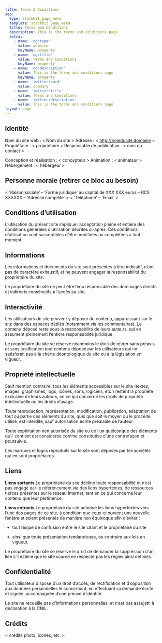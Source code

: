```yaml
---
title: Terms & Conditions
seo:
  type: stackbit_page_meta
  template: stackbit_page_meta
  title: Terms and Conditions
  description: This is the terms and conditions page
  extra:
    - name: 'og:type'
      value: website
      keyName: property
    - name: 'og:title'
      value: Terms and Conditions
      keyName: property
    - name: 'og:description'
      value: This is the terms and conditions page
      keyName: property
    - name: 'twitter:card'
      value: summary
    - name: 'twitter:title'
      value: Terms and Conditions
    - name: 'twitter:description'
      value: This is the terms and conditions page
layout: page
---
```

## Identité

Nom du site web : < Nom du site >
Adresse : < http://nomdusite.domaine >
Propriétaire : < propriétaire >
Responsable de publication : < nom du contact >

Conception et réalisation : < concepteur >
Animation : < animateur >
Hébergement : < hébergeur >

## Personne morale (retirer ce bloc au besoin)

< ‘Raison sociale’ – ‘Forme juridique’ au capital de XXX XXX euros – RCS XXXXXX – ‘Adresse complète’ >
< ‘Téléphone’ – ‘Email’ >

## Conditions d’utilisation

L’utilisation du présent site implique l’acceptation pleine et entière des conditions générales d’utilisation décrites ci-après. Ces conditions d’utilisation sont susceptibles d’être modifiées ou complétées à tout moment.

## Informations

Les informations et documents du site sont présentés à titre indicatif, n’ont pas de caractère exhaustif, et ne peuvent engager la responsabilité du propriétaire du site.

Le propriétaire du site ne peut être tenu responsable des dommages directs et indirects consécutifs à l’accès au site.

## Interactivité

Les utilisateurs du site peuvent y déposer du contenu, apparaissant sur le site dans des espaces dédiés (notamment via les commentaires). Le contenu déposé reste sous la responsabilité de leurs auteurs, qui en assument pleinement l’entière responsabilité juridique.

Le propriétaire du site se réserve néanmoins le droit de retirer sans préavis et sans justification tout contenu déposé par les utilisateurs qui ne satisferait pas à la charte déontologique du site ou à la législation en vigueur.

## Propriété intellectuelle

Sauf mention contraire, tous les éléments accessibles sur le site (textes, images, graphismes, logo, icônes, sons, logiciels, etc.) restent la propriété exclusive de leurs auteurs, en ce qui concerne les droits de propriété intellectuelle ou les droits d’usage.

Toute reproduction, représentation, modification, publication, adaptation de tout ou partie des éléments du site, quel que soit le moyen ou le procédé utilisé, est interdite, sauf autorisation écrite préalable de l’auteur.

Toute exploitation non autorisée du site ou de l’un quelconque des éléments qu’il contient est considérée comme constitutive d’une contrefaçon et poursuivie.

Les marques et logos reproduits sur le site sont déposés par les sociétés qui en sont propriétaires.

## Liens

**Liens sortants**
Le propriétaire du site décline toute responsabilité et n’est pas engagé par le référencement via des liens hypertextes, de ressources tierces présentes sur le réseau Internet, tant en ce qui concerne leur contenu que leur pertinence.

**Liens entrants**
Le propriétaire du site autorise les liens hypertextes vers l’une des pages de ce site, à condition que ceux-ci ouvrent une nouvelle fenêtre et soient présentés de manière non équivoque afin d’éviter :

*   tout risque de confusion entre le site citant et le propriétaire du site

*   ainsi que toute présentation tendancieuse, ou contraire aux lois en vigueur.

Le propriétaire du site se réserve le droit de demander la suppression d’un lien s’il estime que le site source ne respecte pas les règles ainsi définies.

## Confidentialité

Tout utilisateur dispose d’un droit d’accès, de rectification et d’opposition aux données personnelles le concernant, en effectuant sa demande écrite et signée, accompagnée d’une preuve d’identité. 

Le site ne recueille pas d’informations personnelles, et n’est pas assujetti à déclaration à la CNIL.

## Crédits

< crédits photo, icones, etc. >
